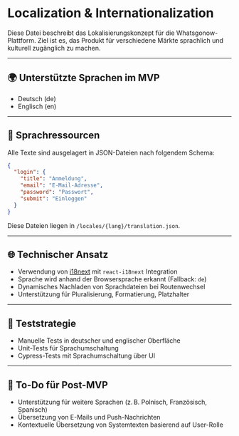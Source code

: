 # Localization & Internationalization

Diese Datei beschreibt das Lokalisierungskonzept für die Whatsgonow-Plattform. Ziel ist es, das Produkt für verschiedene Märkte sprachlich und kulturell zugänglich zu machen.

---

## 🌍 Unterstützte Sprachen im MVP

- Deutsch (de)
- Englisch (en)

---

## 📁 Sprachressourcen

Alle Texte sind ausgelagert in JSON-Dateien nach folgendem Schema:

```json
{
  "login": {
    "title": "Anmeldung",
    "email": "E-Mail-Adresse",
    "password": "Passwort",
    "submit": "Einloggen"
  }
}
```

Diese Dateien liegen in `/locales/{lang}/translation.json`.

---

## 🌐 Technischer Ansatz

- Verwendung von [i18next](https://www.i18next.com/) mit `react-i18next` Integration
- Sprache wird anhand der Browsersprache erkannt (Fallback: `de`)
- Dynamisches Nachladen von Sprachdateien bei Routenwechsel
- Unterstützung für Pluralisierung, Formatierung, Platzhalter

---

## 🧪 Teststrategie

- Manuelle Tests in deutscher und englischer Oberfläche
- Unit-Tests für Sprachumschaltung
- Cypress-Tests mit Sprachumschaltung über UI

---

## 📌 To-Do für Post-MVP

- Unterstützung für weitere Sprachen (z. B. Polnisch, Französisch, Spanisch)
- Übersetzung von E-Mails und Push-Nachrichten
- Kontextuelle Übersetzung von Systemtexten basierend auf User-Rolle

